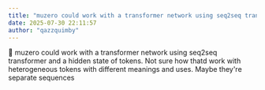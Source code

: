```yaml
---
title: "muzero could work with a transformer network using seq2seq transformer and a hidden state of"
date: 2025-07-30 22:11:57
author: "qazzquimby"
---
```


💭 muzero could work with a transformer network using seq2seq transformer and a hidden state of tokens. Not sure how thatd work with heterogeneous tokens with different meanings and uses. Maybe they're separate sequences